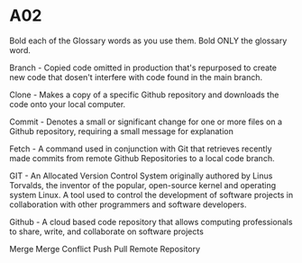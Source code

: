 # A02

Bold each of the Glossary words as you use them. Bold ONLY the glossary word.

Branch - Copied code omitted in production that's repurposed to create new code that dosen't interfere with code found in the main branch.

Clone - Makes a copy of a specific Github repository and downloads the code onto your local computer.

Commit - Denotes a small or significant change for one or more files on a Github repository, requiring a small message for explanation

Fetch - A command used in conjunction with Git that retrieves recently made commits from remote Github Repositories to a local code branch.

GIT - An Allocated Version Control System originally authored by Linus Torvalds, the inventor of the popular, open-source kernel and operating system Linux. A tool used to control the development of software projects in collaboration with other programmers and software developers.

Github - A cloud based code repository that allows computing professionals to share, write, and collaborate on software projects

Merge Merge Conflict Push Pull Remote Repository
